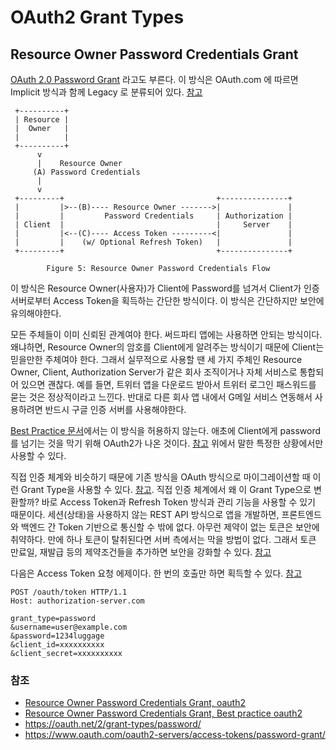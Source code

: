 # OAuth2 Grant Types

## Resource Owner Password Credentials Grant
[OAuth 2.0 Password Grant](https://oauth.net/2/grant-types/password/) 라고도 부른다. 이 방식은 OAuth.com 에 따르면 Implicit 방식과 함께 Legacy 로 분류되어 있다. [참고](https://oauth.net/2/grant-types/)

     +----------+
     | Resource |
     |  Owner   |
     |          |
     +----------+
          v
          |    Resource Owner
         (A) Password Credentials
          |
          v
     +---------+                                  +---------------+
     |         |>--(B)---- Resource Owner ------->|               |
     |         |         Password Credentials     | Authorization |
     | Client  |                                  |     Server    |
     |         |<--(C)---- Access Token ---------<|               |
     |         |    (w/ Optional Refresh Token)   |               |
     +---------+                                  +---------------+

            Figure 5: Resource Owner Password Credentials Flow

이 방식은 Resource Owner(사용자)가 Client에 Password를 넘겨서 Client가 인증서버로부터 Access Token을 획득하는 간단한 방식이다. 이 방식은 간단하지만 보안에 유의해야한다. 

모든 주체들이 이미 신뢰된 관계여야 한다. 써드파티 앱에는 사용하면 안되는 방식이다. 왜냐하면, Resource Owner의 암호를 Client에게 알려주는 방식이기 때문에 Client는 믿을만한 주체여야 한다. 그래서 실무적으로 사용할 땐 세 가지 주체인 Resource Owner, Client, Authorization Server가 같은 회사 조직이거나 자체 서비스로 통합되어 있으면 괜찮다. 예를 들면, 트위터 앱을 다운로드 받아서 트위터 로그인 패스워드를 묻는 것은 정상적이라고 느낀다. 반대로 다른 회사 앱 내에서 G메일 서비스 연동해서 사용하려면 반드시 구글 인증 서버를 사용해야한다. 

[Best Practice 문서](https://tools.ietf.org/html/draft-ietf-oauth-security-topics-16#section-2.4)에서는 이 방식을 허용하지 않는다. 애초에 Client에게 password를 넘기는 것을 막기 위해 OAuth2가 나온 것이다. [참고](https://developer.okta.com/blog/2018/06/29/what-is-the-oauth2-password-grant#when-to-use-the-password-grant-type) 위에서 말한 특정한 상황에서만 사용할 수 있다.

직접 인증 체계와 비슷하기 때문에 기존 방식을 OAuth 방식으로 마이그레이션할 때 이런 Grant Type을 사용할 수 있다. [참고](https://tools.ietf.org/html/rfc6749#section-4.3). 직접 인증 체계에서 왜 이 Grant Type으로 변환할까? 바로 Access Token과 Refresh Token 방식과 관리 기능을 사용할 수 있기 때문이다. 세션(상태)을 사용하지 않는 REST API 방식으로 앱을 개발하면, 프론트엔드와 백엔드 간 Token 기반으로 통신할 수 밖에 없다. 아무런 제약이 없는 토큰은 보안에 취약하다. 만에 하나 토큰이 탈취된다면 서버 측에서는 막을 방법이 없다. 그래서 토큰 만료일, 재발급 등의 제약조건들을 추가하면 보안을 강화할 수 있다. [참고](https://developer.okta.com/blog/2018/06/29/what-is-the-oauth2-password-grant#when-to-use-the-password-grant-type)

다음은 Access Token 요청 에제이다. 한 번의 호출만 하면 획득할 수 있다.
[참고](https://www.oauth.com/oauth2-servers/access-tokens/password-grant/)

```
POST /oauth/token HTTP/1.1
Host: authorization-server.com
 
grant_type=password
&username=user@example.com
&password=1234luggage
&client_id=xxxxxxxxxx
&client_secret=xxxxxxxxxx
```


### 참조
- [Resource Owner Password Credentials Grant, oauth2](https://tools.ietf.org/html/rfc6749#section-4.3)
- [Resource Owner Password Credentials Grant, Best practice oauth2](https://tools.ietf.org/html/draft-ietf-oauth-security-topics-16#section-2.4)
- https://oauth.net/2/grant-types/password/
- https://www.oauth.com/oauth2-servers/access-tokens/password-grant/